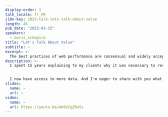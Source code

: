 ```yaml
---
display-order: 1
talk_locale: fr_FR
i18n-key: 2023-talk-lets-talk-about-value
length: 45
pub_date: "2023-03-15"
speakers:
  - boris_schapira
title: "Let's Talk About Value"
subtitle: ~
excerpt: >-
  The best practices of web performance are consensual and widely accepted, but how can we value them from a business point of view?
description: >-
  I spent 15 years explaining to my clients why it was necessary to respect this or that good development practice. Like many, I relied on authority, citing studies conducted by this or that major company, but without necessarily having the ability to project or measure the value of the optimizations I was proposing. 


  I now have access to more data. And I'm eager to share with you what I've learned about the value of our work and why it should be crucial to embed these thoughts in all digital/marketing structures.
slides:
  name: ~
  url: ~
video:
  name: ~
  url: https://youtu.be/wh0zCqZRuSs
---
```

